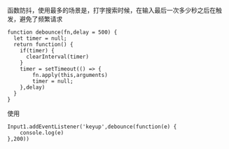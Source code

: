 
函数防抖，使用最多的场景是，打字搜索时候，在输入最后一次多少秒之后在触发，避免了频繁请求

```
function debounce(fn,delay = 500) {
  let timer = null;
  return function() {
    if(timer) {
      clearInterval(timer)
    }
    timer = setTimeout(() => {
        fn.apply(this,arguments)
        timer = null;
    },delay)
  }
}
```



使用
```
Input1.addEventListener('keyup',debounce(function(e) {
    console.log(e)
},200))
```

